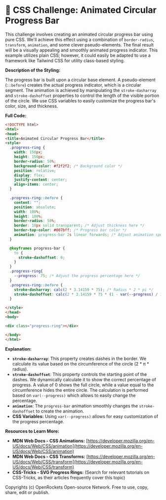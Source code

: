 # 🐞 CSS Challenge:  Animated Circular Progress Bar


This challenge involves creating an animated circular progress bar using pure CSS. We'll achieve this effect using a combination of `border-radius`, `transform`, `animation`, and some clever pseudo-elements. The final result will be a visually appealing and smoothly animated progress indicator.  This example utilizes plain CSS; however, it could easily be adapted to use a framework like Tailwind CSS for utility class-based styling.

**Description of the Styling:**

The progress bar is built upon a circular base element.  A pseudo-element (`::before`) creates the actual progress indicator, which is a circular segment.  The animation is achieved by manipulating the `stroke-dasharray` and `stroke-dashoffset` properties to control the length of the visible portion of the circle.  We use CSS variables to easily customize the progress bar's color, size, and thickness.

**Full Code:**

```html
<!DOCTYPE html>
<html>
<head>
<title>Animated Circular Progress Bar</title>
<style>
  .progress-ring {
    width: 150px;
    height: 150px;
    border-radius: 50%;
    background-color: #f2f2f2; /* Background color */
    position: relative;
    display: flex;
    justify-content: center;
    align-items: center;
  }

  .progress-ring::before {
    content: "";
    position: absolute;
    width: 100%;
    height: 100%;
    border-radius: 50%;
    border: 10px solid transparent; /* Adjust thickness here */
    border-top-color: #007bff; /* Progress bar color */
    animation: progress-bar 2s linear forwards; /* Adjust animation speed */
  }

  @keyframes progress-bar {
    to {
      stroke-dashoffset: 0;
    }
  }
  .progress-ring{
    --progress: 75; /* Adjust the progress percentage here */
  }
  .progress-ring::before {
    stroke-dasharray: calc(2 * 3.14159 * 75); /* Radius * 2 * pi */
    stroke-dashoffset: calc(2 * 3.14159 * 75 * (1 - var(--progress) / 100));
  }

</style>
</head>
<body>

<div class="progress-ring"></div>

</body>
</html>
```


**Explanation:**

* **`stroke-dasharray`**: This property creates dashes in the border.  We calculate its value based on the circumference of the circle (2 * π * radius).
* **`stroke-dashoffset`**: This property controls the starting point of the dashes. We dynamically calculate it to show the correct percentage of progress.  A value of 0 shows the full circle, while a value equal to the circumference hides the entire circle.  The calculation is performed based on `var(--progress)` which allows to easily change the percentage.
* **`animation`**: The `progress-bar` animation smoothly changes the `stroke-dashoffset` to create the animation.
* **CSS Variables:** Using `var(--progress)` allows for easy customization of the progress percentage.

**Resources to Learn More:**

* **MDN Web Docs - CSS Animations:** [https://developer.mozilla.org/en-US/docs/Web/CSS/animation](https://developer.mozilla.org/en-US/docs/Web/CSS/animation)
* **MDN Web Docs - CSS Transforms:** [https://developer.mozilla.org/en-US/docs/Web/CSS/transform](https://developer.mozilla.org/en-US/docs/Web/CSS/transform)
* **CSS-Tricks - SVG Progress Rings:** (Search for relevant tutorials on CSS-Tricks, as their articles frequently cover this topic)


Copyrights (c) OpenRockets Open-source Network. Free to use, copy, share, edit or publish.

